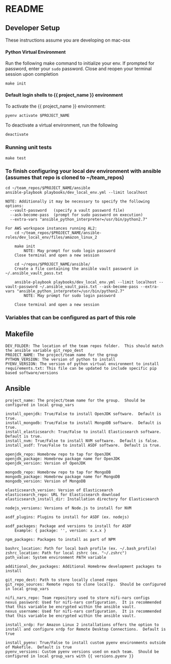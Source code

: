 # README #

## Developer Setup
These instructions assume you are developing on mac-osx

#### Python Virtual Environment
Run the following make command to initialize your env. If
prompted for password, enter your `sudo` password.  Close
and reopen your terminal session upon completion

    make init

#### Default login shells to {{ project_name }} environment
To activate the {{ project_name }} environment:

    pyenv activate $PROJECT_NAME

To deactivate a virtual environment, run the following

    deactivate

### Running unit tests
    make test

### To finish configuring your local dev environment with ansible (assumes that repo is cloned to ~/team_repos)

    cd ~/team_repos/$PROJECT_NAME/ansible
    ansible-playbook playbooks/dev_local_env.yml --limit localhost

    NOTE: Additionally it may be necessary to specify the following options:
      --vault-password   (specify a vault password file)
      --ask-become-pass  (prompt for sudo password on execution)
      --extra-vars "ansible_python_interpreter=/usr/bin/python2.7"

    For AWS workspace instances running AL2:
        cd ~/team_repos/$PROJECT_NAME/ansible-roles/dev_local_env/files/amazon_linux_2

        make init
            NOTE: May prompt for sudo login password
        Close terminal and open a new session

        cd ~/repos/$PROJECT_NAME/ansible/
        Create a file containing the ansible vault password in ~/.ansible_vault_pass.txt

        ansible-playbook playbooks/dev_local_env.yml --limit localhost --vault-password ~/.ansible_vault_pass.txt --ask-become-pass --extra-vars "ansible_python_interpreter=/usr/bin/python2.7"
            NOTE: May prompt for sudo login password

        Close terminal and open a new session

### Variables that can be configured as part of this role

## Makefile
    DEV_FOLDER: The location of the team repos folder.  This should match the ansible variable git_repo_dest
    PROJECT_NAME: The project/team name for the group
    PYTHON_VERSION: The version of python to install
    PYENV_VERSION: The version of python virtual environment to install
    requirements.txt: This file can be updated to include specific pip based software/versions

## Ansible
    project_name: The project/team name for the group.  Should be configured in local group_vars

    install_openjdk: True/False to install OpenJDK software.  Default is true.
    install_mongodb: True/False to install MongoDB software.  Default is true.
    install_elasticsearch: True/False to install Elasticsearch software.  Default is true.
    install_nvm: True/False to install NVM software.  Default is false.
    install_asdf: True/False to install ASDF software.  Default is true.

    openjdk_repo: Homebrew repo to tap for OpenJDK
    openjdk_package: Homebrew package name for OpenJDK
    openjdk_version: Version of OpenJDK

    mongodb_repo: Homebrew repo to tap for MongoDB
    mongodb_package: Homebrew package name for MongoDB
    mongodb_version: Version of MongoDB

    elasticsearch_version: Version of Elasticsearch
    elasticsearch_repo: URL for Elasticsearch download
    elasticsearch_install_dir: Installation directory for Elasticsearch

    nodejs_versions: Versions of Node.js to install for NVM

    asdf_plugins: Plugins to install for ASDF (ex. nodejs)

    asdf_packages: Package and versions to install for ASDF 
        Example: { package: '', version: x.x.x }

    npm_packages: Packages to install as part of NPM

    bashrc_location: Path for local bash profile (ex. ~/.bash_profile)
    zshrc_location: Path for local zshrc (ex. "~/.zshrc")
    path_value: System environment PATH variable

    additional_dev_packages: Additional Homebrew development packages to install

    git_repo_dest: Path to store locally cloned repos
    git_repo_sources: Remote repos to clone locally.  Should be configured in local group_vars

    nifi_nars_repo: Team repository used to store nifi-nars configs
    nexus_password: Used for nifi-nars configuration.  It is recommended that this variable be encrypted within the ansible vault.
    nexus_username: Used for nifi-nars configuration.  It is recommended that this variable be encrypted within the ansible vault.

    install_xrdp: For Amazon Linux 2 installations offers the option to install and configure xrdp for Remote Desktop Connections.  Default is true

    install_pyenv: True/False to install custom pyenv environments outside of Makefile.  Default is true
    pyenv_versions: Custom pyenv versions used on each team.  Should be configured in local group_vars with {{ versions.pyenv }}